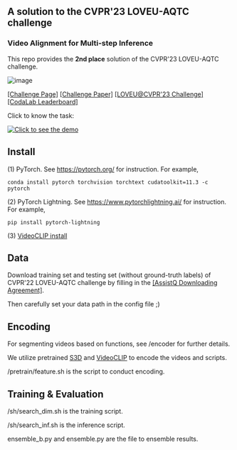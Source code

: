 ## A solution to the CVPR'23 LOVEU-AQTC challenge 

### Video Alignment for Multi-step Inference

This repo provides the **2nd place** solution of the CVPR'23 LOVEU-AQTC challenge.

![image](https://github.com/zcfinal/LOVEU-CVPR23-AQTC/assets/48513057/33a66e28-cec1-46de-9b64-430eccda5c36)


[[Challenge Page]](https://showlab.github.io/assistq/)  [[Challenge Paper]](https://arxiv.org/abs/2203.04203) [[LOVEU@CVPR'23 Challenge]](https://sites.google.com/view/loveucvpr23/track3?authuser=0) [[CodaLab Leaderboard]](https://codalab.lisn.upsaclay.fr/competitions/4642#results)

Click to know the task:

[![Click to see the demo](https://img.youtube.com/vi/3v8ceel9Mos/0.jpg)](https://www.youtube.com/watch?v=3v8ceel9Mos)




## Install

(1) PyTorch. See https://pytorch.org/ for instruction. For example,

```
conda install pytorch torchvision torchtext cudatoolkit=11.3 -c pytorch
```

(2) PyTorch Lightning. See https://www.pytorchlightning.ai/ for instruction. For example,

```
pip install pytorch-lightning
```

(3) [VideoCLIP install](https://github.com/facebookresearch/fairseq/tree/main/examples/MMPT)


## Data

Download training set and testing set (without ground-truth labels) of CVPR'22 LOVEU-AQTC challenge by filling in the [[AssistQ Downloading Agreement]](https://forms.gle/h9A8GxHksWJfPByf7).

Then carefully set your data path in the config file ;)

## Encoding

For segmenting videos based on functions, see /encoder for further details.

We utilize pretrained [S3D](https://github.com/antoine77340/S3D_HowTo100M) and [VideoCLIP](https://github.com/facebookresearch/fairseq/tree/main/examples/MMPT) to encode the videos and scripts.

/pretrain/feature.sh is the script to conduct encoding.

## Training & Evaluation

/sh/search_dim.sh is the training script.

/sh/search_inf.sh is the inference script.

ensemble_b.py and ensemble.py are the file to ensemble results.
